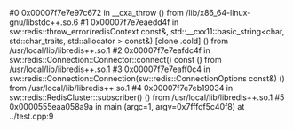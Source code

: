 #0  0x00007f7e7e97c672 in __cxa_throw () from /lib/x86_64-linux-gnu/libstdc++.so.6
#1  0x00007f7e7eaedd4f in sw::redis::throw_error(redisContext const&, std::__cxx11::basic_string<char, std::char_traits<char>, std::allocator<char> > const&) [clone .cold] () from /usr/local/lib/libredis++.so.1
#2  0x00007f7e7eafdc4f in sw::redis::Connection::Connector::connect() const () from /usr/local/lib/libredis++.so.1
#3  0x00007f7e7eaff0c4 in sw::redis::Connection::Connection(sw::redis::ConnectionOptions const&) () from /usr/local/lib/libredis++.so.1
#4  0x00007f7e7eb19034 in sw::redis::RedisCluster::subscriber() () from /usr/local/lib/libredis++.so.1
#5  0x0000555eaa058a9a in main (argc=1, argv=0x7fffdf5c40f8) at ../test.cpp:9
